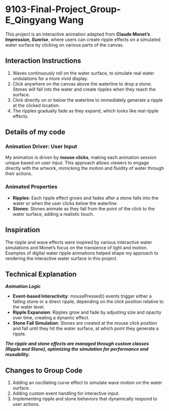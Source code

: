 # 9103-Final-Project_Group-E_Qingyang Wang

This project is an interactive animation adapted from **Claude Monet’s *Impression, Sunrise***, where users can create ripple effects on a simulated water surface by clicking on various parts of the canvas. 

## **Interaction Instructions**

  1.  Waves continuously roll on the water surface, to simulate real water undulations for a more vivid display.
  2. Click anywhere on the canvas above the waterline to drop a stone. Stones will fall into the water and create ripples when they reach the surface.
  3. Click directly on or below the waterline to immediately generate a ripple at the clicked location.
  4. The ripples gradually fade as they expand, which looks like real ripple effects.

## **Details of my code**

### **Animation Driver: User Input**

My animation is driven by **mouse clicks**, making each animation session unique based on user input. This approach allows viewers to engage directly with the artwork, mimicking the motion and fluidity of water through their actions.

### **Animated Properties**

- **Ripples**: Each ripple effect grows and fades after a stone falls into the water or when the user clicks below the waterline.
- **Stones**: Stones animate as they fall from the point of the click to the water surface, adding a realistic touch.

## **Inspiration**

The ripple and wave effects were inspired by various interactive water simulations and Monet’s focus on the transience of light and motion. Examples of digital water ripple animations helped shape my approach to rendering the interactive water surface in this project.

## **Technical Explanation**

***Animation Logic***

- **Event-based Interactivity**: mousePressed() events trigger either a falling stone or a direct ripple, depending on the click position relative to the water level.
- **Ripple Expansion**: Ripples grow and fade by adjusting size and opacity over time, creating a dynamic effect.
- **Stone Fall Simulation**: Stones are created at the mouse click position and fall until they hit the water surface, at which point they generate a ripple.

***The ripple and stone effects are managed through custom classes (Ripple and Stone), optimizing the simulation for performance and reusability.***

## **Changes to Group Code**

1. Adding an oscillating curve effect to simulate wave motion on the water surface.
2. Adding custom event handling for interactive input.
3. Implementing ripple and stone behaviors that dynamically respond to user actions.
